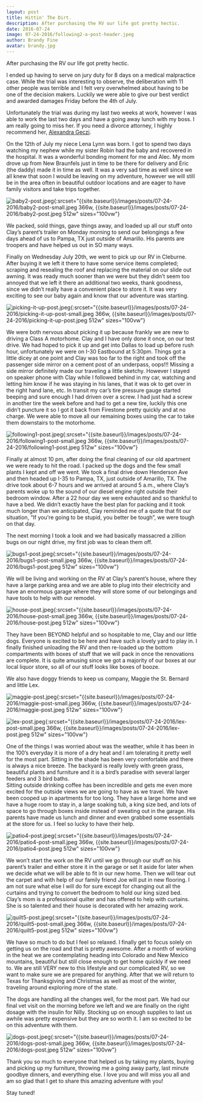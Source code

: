 ```yaml
---
layout: post
title: Hittin' The Dirt.
description: After purchasing the RV our life got pretty hectic.
date: 2016-07-24
image: 07-24-2016/following2-a-post-header.jpeg
author: Brandy Fine
avatar: brandy.jpg
---
```


After purchasing the RV our life got pretty hectic.

I ended up having to serve on jury duty for 8 days on a medical malpractice case. While the 
trial was interesting to observe, the deliberation with 11 other people was terrible and I felt 
very overwhelmed about having to be one of the decision makers. Luckily we were able to give our 
best verdict and awarded damages Friday before the 4th of July.

Unfortunately the trial was during my last two weeks at work, however I was able to work the 
last two days and have a going away lunch with my boss. I am really going to miss her.  If you need 
a divorce attorney, I highly recommend her, [Alexandra Geczi](http://www.familylawdfw.com "Alexandra Geczi").

On the 12th of July my niece Lena Lynn was born. I got to spend two days watching my nephew 
while my sister Robin had the baby and recovered in the hospital. It was a wonderful bonding 
moment for me and Alec. My mom drove up from New Braunfels just in time to be there for 
delivery and Eric (the daddy) made it in time as well.  It was a very sad time as well since we 
all knew that soon I would be leaving on my adventure, however we will still be in the area 
often in beautiful outdoor locations and are eager to have family visitors and take trips together.

![baby2-post.jpeg]({{site.baseurl}}/images/posts/07-24-2016/baby2-post.jpeg){:srcset="{{site.baseurl}}/images/posts/07-24-2016/baby2-post-small.jpeg 366w, {{site.baseurl}}/images/posts/07-24-2016/baby2-post.jpeg 512w" sizes="100vw"}

We packed, sold things, gave things away, and loaded up all our stuff onto Clay’s parent’s trailer on 
Monday morning to send our belongings a few days ahead of us to Pampa, TX just outside of Amarillo. His 
parents are troopers and have helped us out in SO many ways.

Finally on Wednesday July 20th, we went to pick up our RV in Cleburne.  After buying it we left it 
there to have some service items completed; scraping and resealing the roof and replacing the material 
on our slide out awning.  It was ready much sooner than we were but they didn’t seem too annoyed that 
we left it there an additional two weeks, thank goodness, since we didn’t really have a convenient place 
to store it.  It was very exciting to see our baby again and know that our adventure was starting.

![picking-it-up-post.jpeg]({{site.baseurl}}/images/posts/07-24-2016/picking-it-up-post.jpeg){:srcset="{{site.baseurl}}/images/posts/07-24-2016/picking-it-up-post-small.jpeg 366w, {{site.baseurl}}/images/posts/07-24-2016/picking-it-up-post.jpeg 512w" sizes="100vw"}

We were both nervous about picking it up because frankly we are new to driving a Class A motorhome. Clay
and I have only done it once, on our test drive.  We had hoped to pick it up and get into Dallas to load up 
before rush hour, unfortunately we were on I-30 Eastbound at 5:30pm.  Things got a little dicey at one point 
and Clay was too far to the right and took off the passenger side mirror on a cement post of an underpass, 
oops!!! Missing a side mirror definitely made our traveling a little sketchy. However I stayed on speaker 
phone with Clay while I followed behind in my car, watching and letting him know if he was staying in his 
lanes, that it was ok to get over in the right hand lane, etc. In transit my car’s tire pressure gauge 
started beeping and sure enough I had driven over a screw.  I had just had a screw in another tire the 
week before and had to get a new tire, luckily this one didn’t puncture it so I got it back from Firestone 
pretty quickly and at no charge. We were able to move all our remaining boxes using the car to take them 
downstairs to the motorhome.

![following1-post.jpeg]({{site.baseurl}}/images/posts/07-24-2016/following1-post.jpeg){:srcset="{{site.baseurl}}/images/posts/07-24-2016/following1-post-small.jpeg 366w, {{site.baseurl}}/images/posts/07-24-2016/following1-post.jpeg 512w" sizes="100vw"}

Finally at almost 10 pm, after doing the final cleaning of our old apartment we were ready to hit the 
road.  I packed up the dogs and the few small plants I kept and off we went.  We took a final drive down 
Henderson Ave and then headed up I-35 to Pampa, TX, just outside of Amarillo, TX.  The drive took about 
6-7 hours and we arrived at around 5 a.m., where Clay’s parents woke up to the sound of our diesel 
engine right outside their bedroom window.  After a 22 hour day we were exhausted and so thankful to 
have a bed.  We didn’t exactly have the best plan for packing and it took much longer than we anticipated, 
Clay reminded me of a quote that fit our situation, “If you're going to be stupid, you better be tough”, we 
were tough on that day.

The next morning I took a look and we had basically massacred a zillion bugs on our night drive, my 
first job was to clean them off.

![bugs1-post.jpeg]({{site.baseurl}}/images/posts/07-24-2016/bugs1-post.jpeg){:srcset="{{site.baseurl}}/images/posts/07-24-2016/bugs1-post-small.jpeg 366w, {{site.baseurl}}/images/posts/07-24-2016/bugs1-post.jpeg 512w" sizes="100vw"}

We will be living and working on the RV at Clay’s parent’s house, where they have a large parking area 
and we are able to plug into their electricity and have an enormous garage where they will store 
some of our belongings and have tools to help with our remodel.

![house-post.jpeg]({{site.baseurl}}/images/posts/07-24-2016/house-post.jpeg){:srcset="{{site.baseurl}}/images/posts/07-24-2016/house-post-small.jpeg 366w, {{site.baseurl}}/images/posts/07-24-2016/house-post.jpeg 512w" sizes="100vw"}

They have been BEYOND helpful and so hospitable to me, Clay and our little dogs. Everyone is excited to 
be here and have such a lovely yard to play in.  I finally finished unloading the RV and then re-loaded 
up the bottom compartments with boxes of stuff that we will pack in once the renovations are complete. 
It is quite amusing since we got a majority of our boxes at our local liquor store, so all of our stuff 
looks like boxes of booze.

We also have doggy friends to keep us company, Maggie the St. Bernard and little Lex.

![maggie-post.jpeg]({{site.baseurl}}/images/posts/07-24-2016/maggie-post.jpeg){:srcset="{{site.baseurl}}/images/posts/07-24-2016/maggie-post-small.jpeg 366w, {{site.baseurl}}/images/posts/07-24-2016/maggie-post.jpeg 512w" sizes="100vw"}

![lex-post.jpeg]({{site.baseurl}}/images/posts/07-24-2016/lex-post.jpeg){:srcset="{{site.baseurl}}/images/posts/07-24-2016/lex-post-small.jpeg 366w, {{site.baseurl}}/images/posts/07-24-2016/lex-post.jpeg 512w" sizes="100vw"}

One of the things I was worried about was the weather, while it has been in the 100’s everyday it is 
more of a dry heat and I am tolerating it pretty well for the most part.  Sitting in the shade has been 
very comfortable and there is always a nice breeze.  The backyard is really lovely with green grass, 
beautiful plants and furniture and it is a bird’s paradise with several larger feeders and 3 bird baths.  
Sitting outside drinking coffee has been incredible and gets me even more excited for the outside views 
we are going to have as we travel.  We have been cooped up in apartments for too long.  They have a 
large home and we have a huge room to stay in, a large soaking tub, a king size bed, and lots of space 
to go through boxes inside instead of sweating out in the garage.  His parents have made us lunch and 
dinner and even grabbed some essentials at the store for us.  I feel so lucky to have their help.

![patio4-post.jpeg]({{site.baseurl}}/images/posts/07-24-2016/patio4-post.jpeg){:srcset="{{site.baseurl}}/images/posts/07-24-2016/patio4-post-small.jpeg 366w, {{site.baseurl}}/images/posts/07-24-2016/patio4-post.jpeg 512w" sizes="100vw"}

We won’t start the work on the RV until we go through our stuff on his parent’s trailer and either 
store it in the garage or set it aside for later when we decide what we will be able to fit in our new 
home. Then we will tear out the carpet and with help of our family friend Joe will put in new flooring. 
I am not sure what else I will do for sure except for changing out all the curtains and trying to 
convert the bedroom to hold our king sized bed.  Clay’s mom is a professional quilter and has offered 
to help with curtains.  She is so talented and their house is decorated with her amazing work.

![quilt5-post.jpeg]({{site.baseurl}}/images/posts/07-24-2016/quilt5-post.jpeg){:srcset="{{site.baseurl}}/images/posts/07-24-2016/quilt5-post-small.jpeg 366w, {{site.baseurl}}/images/posts/07-24-2016/quilt5-post.jpeg 512w" sizes="100vw"}

We have so much to do but I feel so relaxed. I finally get to focus solely on getting us on the road and 
that is pretty awesome.  After a month of working in the heat we are contemplating heading into Colorado 
and New Mexico mountains, beautiful but still close enough to get home quickly if we need to.  We are 
still VERY new to this lifestyle and our complicated RV, so we want to make sure we are prepared for 
anything.  After that we will return to Texas for Thanksgiving and Christmas as well as most of the 
winter, traveling around exploring more of the state.

The dogs are handling all the changes well, for the most part. We had our final vet visit on the morning 
before we left and we are finally on the right dosage with the insulin for Nilly. Stocking up on enough 
supplies to last us awhile was pretty expensive but they are so worth it.  I am so excited to be on this 
adventure with them.

![dogs-post.jpeg]({{site.baseurl}}/images/posts/07-24-2016/dogs-post.jpeg){:srcset="{{site.baseurl}}/images/posts/07-24-2016/dogs-post-small.jpeg 366w, {{site.baseurl}}/images/posts/07-24-2016/dogs-post.jpeg 512w" sizes="100vw"}

Thank you so much to everyone that helped us by taking my plants, buying and picking up my furniture, throwing me a going away party, last minute goodbye dinners, and everything else.  I love you and will miss you all and am so glad that I get to share this amazing adventure with you!

Stay tuned!